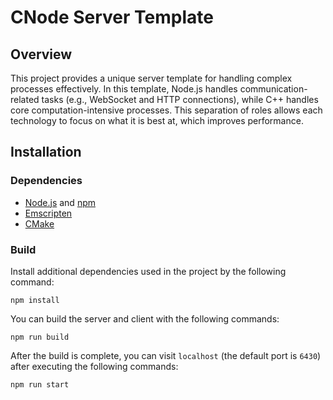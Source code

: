 # CNode Server Template
## Overview
This project provides a unique server template for handling complex processes effectively. In this template, Node.js handles communication-related tasks (e.g., WebSocket and HTTP connections), while C++ handles core computation-intensive processes. This separation of roles allows each technology to focus on what it is best at, which improves performance.

## Installation
### Dependencies
- [Node.js](https://nodejs.org/en/) and [npm](https://www.npmjs.com/)
- [Emscripten](https://emscripten.org/)
- [CMake](https://cmake.org/)

### Build
Install additional dependencies used in the project by the following command:
```
npm install
```
You can build the server and client with the following commands:
```
npm run build
```
After the build is complete, you can visit `localhost` (the default port is `6430`) after executing the following commands:
```
npm run start
```